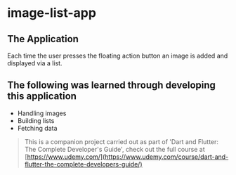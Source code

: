 # image-list-app

## The Application

Each time the user presses the floating action button an image is added and displayed via a list.

## The following was learned through developing this application

- Handling images
- Building lists
- Fetching data

>This is a companion project carried out as part of 'Dart and Flutter: The Complete Developer's Guide', check out the full course at [https://www.udemy.com/](https://www.udemy.com/course/dart-and-flutter-the-complete-developers-guide/)